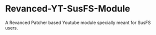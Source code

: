 # Revanced-YT-SusFS-Module
A Revanced Patcher based Youtube module specially meant for SusFS users.

